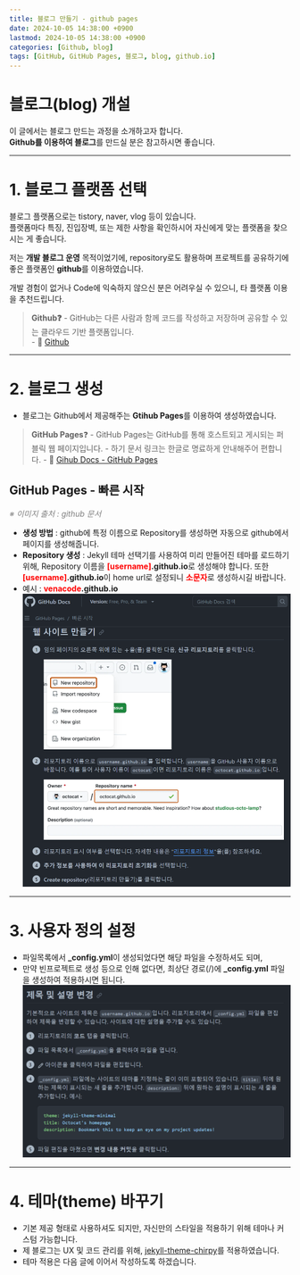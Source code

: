 ```yaml
---
title: 블로그 만들기 - github pages
date: 2024-10-05 14:38:00 +0900
lastmod: 2024-10-05 14:38:00 +0900
categories: [Github, blog]
tags: [GitHub, GitHub Pages, 블로그, blog, github.io]
---
```



# 블로그(blog) 개설
이 글에서는 블로그 만드는 과정을 소개하고자 합니다.  
**Github를 이용하여 블로그**를 만드실 분은 참고하시면 좋습니다.

<hr>  

# 1. 블로그 플랫폼 선택
블로그 플랫폼으로는 tistory, naver, vlog 등이 있습니다.  
플랫폼마다 특징, 진입장벽, 또는 제한 사항을 확인하시어 자신에게 맞는 플랫폼을 찾으시는 게 좋습니다.  
  
저는 **개발 블로그 운영** 목적이었기에, repository로도 활용하며 프로젝트를 공유하기에 좋은 플랫폼인 **github**를 이용하였습니다.  

개발 경험이 없거나 Code에 익숙하지 않으신 분은 어려우실 수 있으니, 타 플랫폼 이용을 추천드립니다.  

> **Github❓**
    - GitHub는 다른 사람과 함께 코드를 작성하고 저장하며 공유할 수 있는 클라우드 기반 플랫폼입니다.  
    - 🔗 [Github](https://docs.github.com/ko/get-started/start-your-journey/about-github-and-git)

<hr>  

# 2. 블로그 생성
- 블로그는 Github에서 제공해주는 **Gtihub Pages**를 이용하여 생성하였습니다.
> **GitHub Pages**❓
    - GitHub Pages는 GitHub를 통해 호스트되고 게시되는 퍼블릭 웹 페이지입니다.
    - 하기 문서 링크는 한글로 명료하게 안내해주어 편합니다.
    - 🔗 [Gihub Docs - GitHub Pages](https://docs.github.com/en/pages/quickstart)


## GitHub Pages - 빠른 시작
<em style="color:grey">※ 이미지 출처 : github 문서</em>  

- **생성 방법** : github에 특정 이름으로 Repository를 생성하면 자동으로 github에서 페이지를 생성해줍니다.
- **Repository 생성** : Jekyll 테마 선택기를 사용하여 미리 만들어진 테마를 로드하기 위해, Repository 이름을 **<block style="color:red">[username]</block>.github.io**로 생성해야 합니다. 또한 **<block style="color:red">[username]</block>.github.io**이 home url로 설정되니 <b style="color:red">소문자</b>로 생성하시길 바랍니다.  
- 예시 : **<block style="color:red">venacode</block>.github.io**
![github-page-quick-start](/assets/posts/2024-10-05-github-page-start/github-quick-start.png)

<hr>  

# 3. 사용자 정의 설정
- 파일목록에서 **_config.yml**이 생성되었다면 해당 파일을 수정하셔도 되며,
- 만약 빈프로젝트로 생성 등으로 인해 없다면, 최상단 경로(/)에 **_config.yml** 파일을 생성하여 적용하시면 됩니다.
![github-page-quick-start](/assets/posts/2024-10-05-github-page-start/github-quick-start-config.png)

<hr>  

# 4. 테마(theme) 바꾸기
- 기본 제공 형태로 사용하셔도 되지만, 자신만의 스타일을 적용하기 위해 테마나 커스텀 가능합니다.
- 제 블로그는 UX 및 코드 관리를 위해, [jekyll-theme-chirpy](https://github.com/cotes2020/jekyll-theme-chirpy)를 적용하였습니다.
- 테마 적용은 다음 글에 이어서 작성하도록 하겠습니다.

